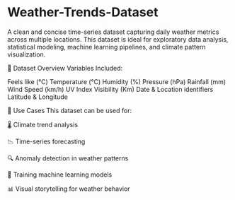 # Weather-Trends-Dataset
A clean and concise time-series dataset capturing daily weather metrics across multiple locations. This dataset is ideal for exploratory data analysis, statistical modeling, machine learning pipelines, and climate pattern visualization.

📂 Dataset Overview
Variables Included:

Feels like (°C)
Temperature (°C)
Humidity (%)
Pressure (hPa)
Rainfall (mm)
Wind Speed (km/h)
UV Index
Visibility (Km)
Date & Location identifiers
Latitude & Longitude

📌 Use Cases
This dataset can be used for:

🌡️ Climate trend analysis

📉 Time-series forecasting

🔍 Anomaly detection in weather patterns

🤖 Training machine learning models

📊 Visual storytelling for weather behavior
